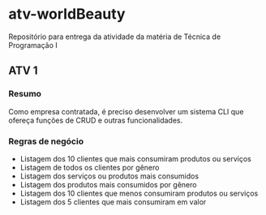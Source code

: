 # atv-worldBeauty
Repositório para entrega da atividade da matéria de Técnica de Programação I

## ATV 1

### Resumo
Como empresa contratada, é preciso desenvolver um sistema CLI que ofereça funções de CRUD e outras funcionalidades.

### Regras de negócio
* Listagem dos 10 clientes que mais consumiram produtos ou serviços
* Listagem de todos os clientes por gênero
* Listagem dos serviços ou produtos mais consumidos
* Listagem dos produtos mais consumidos por gênero 
* Listagem dos 10 clientes que menos consumiram produtos ou serviços
* Listagem dos 5 clientes que mais consumiram em valor 
